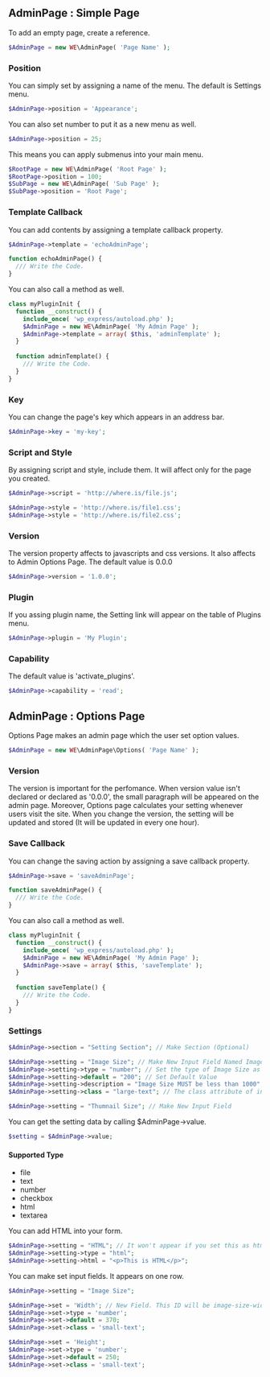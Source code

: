 ## AdminPage : Simple Page
To add an empty page, create a reference.
```php
$AdminPage = new WE\AdminPage( 'Page Name' );
```

### Position
You can simply set by assigning a name of the menu. The default is Settings menu.
```php
$AdminPage->position = 'Appearance';
```
You can also set number to put it as a new menu as well.
```php
$AdminPage->position = 25;
```
This means you can apply submenus into your main menu.
```php
$RootPage = new WE\AdminPage( 'Root Page' );
$RootPage->position = 100;
$SubPage = new WE\AdminPage( 'Sub Page' );
$SubPage->position = 'Root Page';
```

### Template Callback
You can add contents by assigning a template callback property.
```php
$AdminPage->template = 'echoAdminPage';

function echoAdminPage() {
  /// Write the Code.
}
```
You can also call a method as well.
```php
class myPluginInit {
  function __construct() {
    include_once( 'wp_express/autoload.php' );
    $AdminPage = new WE\AdminPage( 'My Admin Page' );
    $AdminPage->template = array( $this, 'adminTemplate' );
  }
  
  function adminTemplate() {
    /// Write the Code.
  }
}
```

### Key
You can change the page's key which appears in an address bar.
```php
$AdminPage->key = 'my-key';
```

### Script and Style
By assigning script and style, include them. It will affect only for the page you created.
```php
$AdminPage->script = 'http://where.is/file.js';

$AdminPage->style = 'http://where.is/file1.css';
$AdminPage->style = 'http://where.is/file2.css';
```

### Version
The version property affects to javascripts and css versions. It also affects to Admin Options Page. The default value is 0.0.0
```php
$AdminPage->version = '1.0.0';
```

### Plugin
If you assing plugin name, the Setting link will appear on the table of Plugins menu.
```php
$AdminPage->plugin = 'My Plugin';
```

### Capability
The default value is 'activate_plugins'.
```php
$AdminPage->capability = 'read';
```

## AdminPage : Options Page
Options Page makes an admin page which the user set option values.
```php
$AdminPage = new WE\AdminPage\Options( 'Page Name' );
```

### Version
The version is important for the perfomance. When version value isn't declared or declared as '0.0.0', the small paragraph will be appeared on the admin page. Moreover, Options page calculates your setting whenever users visit the site. When you change the version, the setting will be updated and stored (It will be updated in every one hour).

### Save Callback
You can change the saving action by assigning a save callback property.
```php
$AdminPage->save = 'saveAdminPage';

function saveAdminPage() {
  /// Write the Code.
}
```
You can also call a method as well.
```php
class myPluginInit {
  function __construct() {
    include_once( 'wp_express/autoload.php' );
    $AdminPage = new WE\AdminPage( 'My Admin Page' );
    $AdminPage->save = array( $this, 'saveTemplate' );
  }
  
  function saveTemplate() {
    /// Write the Code.
  }
}
```

### Settings
```php
$AdminPage->section = "Setting Section"; // Make Section (Optional)

$AdminPage->setting = "Image Size"; // Make New Input Field Named Image Size. It has to be unique within a page. ( Default : text )
$AdminPage->setting->type = "number"; // Set the type of Image Size as number
$AdminPage->setting->default = "200"; // Set Default Value
$AdminPage->setting->description = "Image Size MUST be less than 1000";
$AdminPage->setting->class = "large-text"; // The class attribute of input tag ( Default : regular-text )

$AdminPage->setting = "Thumnail Size"; // Make New Input Field
```
You can get the setting data by calling $AdminPage->value.
```php
$setting = $AdminPage->value;
```

#### Supported Type
* file
* text
* number
* checkbox
* html
* textarea

You can add HTML into your form.
```php
$AdminPage->setting = "HTML"; // It won't appear if you set this as html type
$AdminPage->setting->type = "html";
$AdminPage->setting->html = "<p>This is HTML</p>";
```

You can make set input fields. It appears on one row.
```php
$AdminPage->setting = "Image Size";

$AdminPage->set = 'Width'; // New Field. This ID will be image-size-width.
$AdminPage->set->type = 'number';
$AdminPage->set->default = 370;
$AdminPage->set->class = 'small-text';

$AdminPage->set = 'Height';
$AdminPage->set->type = 'number';
$AdminPage->set->default = 250;
$AdminPage->set->class = 'small-text';
```
